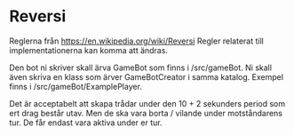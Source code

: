 # Reversi

Reglerna från https://en.wikipedia.org/wiki/Reversi
Regler relaterat till implementationerna kan komma att ändras.

Den bot ni skriver skall ärva GameBot som finns i /src/gameBot. Ni skall även skriva en klass som ärver GameBotCreator i samma katalog. Exempel finns i /src/gameBot/ExamplePlayer.

Det är acceptabelt att skapa trådar under den 10 + 2 sekunders period som ert drag består utav. Men de ska vara borta / vilande under motståndarens tur. De får endast vara aktiva under er tur. 
